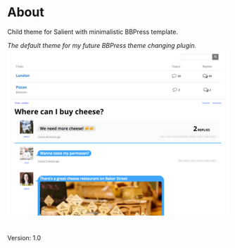 # About
Child theme for Salient with minimalistic BBPress template.

*The default theme for my future BBPress theme changing plugin.*
![This is it](https://raw.githubusercontent.com/vladlu/thisisyyz/master/screenshot.png)

#

Version: 1.0